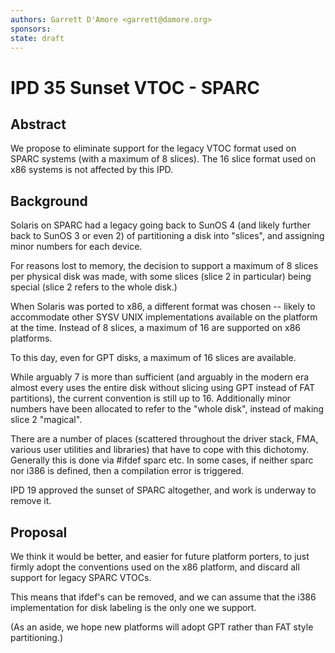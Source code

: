 ```yaml
---
authors: Garrett D'Amore <garrett@damore.org>
sponsors:
state: draft
---
```


# IPD 35 Sunset VTOC - SPARC

## Abstract

We propose to eliminate support for the legacy VTOC format used
on SPARC systems (with a maximum of 8 slices).  The 16 slice
format used on x86 systems is not affected by this IPD.

## Background

Solaris on SPARC had a legacy going back to SunOS 4 (and likely further back
to SunOS 3 or even 2) of partitioning a disk into "slices", and assigning
minor numbers for each device.

For reasons lost to memory, the decision to support a maximum of 8 slices
per physical disk was made, with some slices (slice 2 in particular) being
special (slice 2 refers to the whole disk.)

When Solaris was ported to x86, a different format was chosen -- likely
to accommodate other SYSV UNIX implementations available on the platform
at the time.  Instead of 8 slices, a maximum of 16 are supported on
x86 platforms.

To this day, even for GPT disks, a maximum of 16 slices are available.

While arguably 7 is more than sufficient (and arguably in the modern era almost
every uses the entire disk without slicing using GPT instead of FAT
partitions), the current convention is still up to 16.  Additionally
minor numbers have been allocated to refer to the "whole disk", instead of
making slice 2 "magical".

There are a number of places (scattered throughout the driver stack, FMA,
various user utilities and libraries) that have to cope with this dichotomy.
Generally this is done via #ifdef sparc etc.  In some cases, if neither
sparc nor i386 is defined, then a compilation error is triggered.

IPD 19 approved the sunset of SPARC altogether, and work is underway
to remove it.

## Proposal

We think it would be better, and easier for future platform porters,
to just firmly adopt the conventions used on the x86 platform, and
discard all support for legacy SPARC VTOCs.

This means that ifdef's can be removed, and we can assume that the i386
implementation for disk labeling is the only one we support.

(As an aside, we hope new platforms will adopt GPT rather than FAT style
partitioning.)
